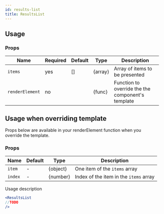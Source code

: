 ```yaml
---
id: results-list
title: ResultsList
---
```



## Usage

### Props

| Name              | Required  | Default       | Type      | Description             |
| ------------------|-----------|---------------| ----------|-------------------------|
| ``items``         | yes       | []            | {array}   | Array of items to be presented |
| ``renderElement`` | no        |               | {func}    | Function to override the the component's template |



## Usage when overriding template

Props below are available in your renderElement function when you override the template.

### Props

| Name              | Default       | Type      | Description             |
| ------------------|---------------| ----------|-------------|
| ``item``          |  -            | {object}   | One item of the `items` array |
| ``index``          |  -            | {number}   | Index of the item in the `items` array |


Usage description
```jsx
<ResultsList
//TODO
/>
```
